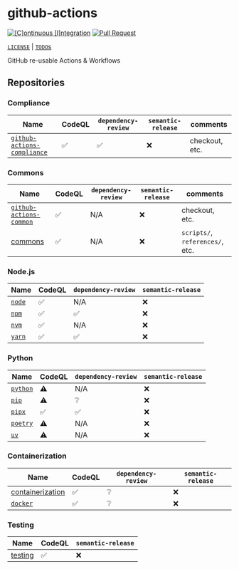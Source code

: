 # github-actions

[![[C]ontinuous [I]ntegration](https://github.com/percebus/github-actions/actions/workflows/always.yml/badge.svg)](https://github.com/percebus/github-actions/actions/workflows/always.yml) [![Pull Request](https://github.com/percebus/github-actions/actions/workflows/pull_request.yml/badge.svg?event=pull_request)](https://github.com/percebus/github-actions/actions/workflows/pull_request.yml)

[`LICENSE`](./LICENSE.md) | [`TODO`s](./TODO.md)

GitHub re-usable Actions &amp; Workflows

## Repositories

### Compliance

| Name                                                                                 | CodeQL | `dependency-review` | `semantic-release` | comments       |
| ------------------------------------------------------------------------------------ | ------ | ------------------- | ------------------ | -------------- |
| [`github-actions-compliance`](https://github.com/percebus/github-actions-compliance) | ✅     | ✅                  | ❌                 | checkout, etc. |

### Commons

| Name                                                                         | CodeQL | `dependency-review` | `semantic-release` | comments                        |
| ---------------------------------------------------------------------------- | ------ | ------------------- | ------------------ | ------------------------------- |
| [`github-actions-common`](https://github.com/percebus/github-actions-common) | ✅     | N/A                 | ❌                 | checkout, etc.                  |
| [commons](https://github.com/percebus/commons)                               | ✅     | N/A                 | ❌                 | `scripts/`, `references/`, etc. |

### Node.js

| Name                                                      | CodeQL | `dependency-review` | `semantic-release` |
| --------------------------------------------------------- | ------ | ------------------- | ------------------ |
| [`node`](https://github.com/percebus/github-actions-node) | ✅     | N/A                 | ❌                 |
| [`npm`](https://github.com/percebus/github-actions-npm)   | ✅     | ✅                  | ❌                 |
| [`nvm`](https://github.com/percebus/github-actions-nvm)   | ✅     | N/A                 | ❌                 |
| [`yarn`](https://github.com/percebus/github-actions-yarn) | ✅     | ✅                  | ❌                 |

### Python

| Name                                                          | CodeQL | `dependency-review` | `semantic-release` |
| ------------------------------------------------------------- | ------ | ------------------- | ------------------ |
| [`python`](https://github.com/percebus/github-actions-python) | ⚠️     | N/A                 | ❌                 |
| [`pip`](https://github.com/percebus/github-actions-pip)       | ⚠️     | ❔                  | ❌                 |
| [`pipx`](https://github.com/percebus/github-actions-pipx)     | ✅     | ✅                  | ❌                 |
| [`poetry`](https://github.com/percebus/github-actions-poetry) | ⚠️     | N/A                 | ❌                 |
| [`uv`](https://github.com/percebus/github-actions-uv)         | ⚠️     | N/A                 | ❌                 |

### Containerization

| Name                                                                            | CodeQL | `dependency-review` | `semantic-release` |
| ------------------------------------------------------------------------------- | ------ | ------------------- | ------------------ |
| [containerization](https://github.com/percebus/github-actions-containerization) | ✅     | ❔                  | ❌                 |
| [`docker`](https://github.com/percebus/github-actions-docker)                   | ✅     | ❔                  | ❌                 |

### Testing

| Name                                                          | CodeQL | `semantic-release` |
| ------------------------------------------------------------- | ------ | ------------------ |
| [testing](https://github.com/percebus/github-actions-testing) | ✅     | ❌                 |
